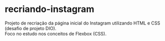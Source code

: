 # recriando-instagram

Projeto de recriação da página inicial do Instagram utilizando HTML e CSS (desafio de projeto DIO). <br />
Foco no estudo nos conceitos de Flexbox (CSS).
